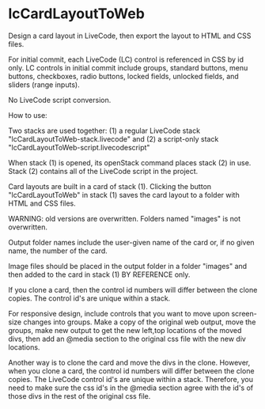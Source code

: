 # lcCardLayoutToWeb
Design a card layout in LiveCode, then export the layout to HTML and CSS files. 

For initial commit, each LiveCode (LC) control is referenced in CSS by id only. LC controls in initial commit include groups, standard buttons, menu buttons, checkboxes, radio buttons, locked fields, unlocked fields, and sliders (range inputs). 

No LiveCode script conversion.

How to use: 

Two stacks are used together: (1) a regular LiveCode stack "lcCardLayoutToWeb-stack.livecode" and (2) a script-only stack "lcCardLayoutToWeb-script.livecodescript" 

When stack (1) is opened, its openStack command places stack (2) in use. Stack (2) contains all of the LiveCode script in the project. 

Card layouts are built in a card of stack (1). Clicking the button "lcCardLayoutToWeb" in stack (1) saves the card layout to a folder with HTML and CSS files. 

WARNING: old versions are overwritten. Folders named "images" is not overwritten.

Output folder names include the user-given name of the card or, if no given name, the number of the card. 

Image files should be placed in the output folder in a folder "images" and then added to the card in stack (1) BY REFERENCE only. 

If you clone a card, then the control id numbers will differ between the clone copies. The control id's are unique within a stack. 

For responsive design, include controls that you want to move upon screen-size changes into groups. Make a copy of the original web output, move the groups, make new output to get the new left,top locations of the moved divs, then add an @media section to the original css file with the new div locations.

Another way is to clone the card and move the divs in the clone. However, when you clone a card, the control id numbers will differ between the clone copies. The LiveCode control id's are unique within a stack. Therefore, you need to make sure the css id's in the @media section agree with the id's of those divs in the rest of the original css file.

